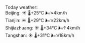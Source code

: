 Today weather:  
Beijing: ☀️   🌡️+25°C 🌬️↘4km/h  
Tianjin: ☀️   🌡️+29°C 🌬️↘22km/h  
Shijiazhuang: ☀️   🌡️+34°C 🌬️↑4km/h  
Tangshan: ☀️   🌡️+31°C 🌬️↘18km/h  

